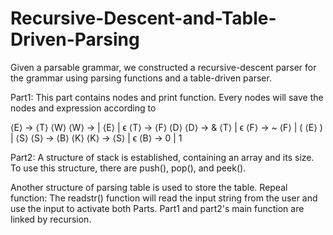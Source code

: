 # Recursive-Descent-and-Table-Driven-Parsing

Given a parsable grammar, we constructed a recursive-descent parser for the grammar using parsing functions and a table-driven parser.

Part1:
This part contains nodes and print function. 
Every nodes will save the nodes and expression according to 

⟨E⟩ → ⟨T⟩ ⟨W⟩ 
⟨W⟩ → | ⟨E⟩ | ϵ 
⟨T⟩ → ⟨F⟩ ⟨D⟩ 
⟨D⟩ → & ⟨T⟩ | ϵ 
⟨F⟩ → ~ ⟨F⟩ | ( ⟨E⟩ ) | ⟨S⟩ 
⟨S⟩ → ⟨B⟩ ⟨K⟩ 
⟨K⟩ → ⟨S⟩ | ϵ 
⟨B⟩ → 0 | 1

Part2:
A structure of stack is established, containing an array and its size. To use this structure, there are push(), pop(), and peek(). 

Another structure of parsing table is used to store the table.
Repeal function:
The readstr() function will read the input string from the user and use the input to activate both 
Parts. Part1 and part2's main function are linked by recursion.
